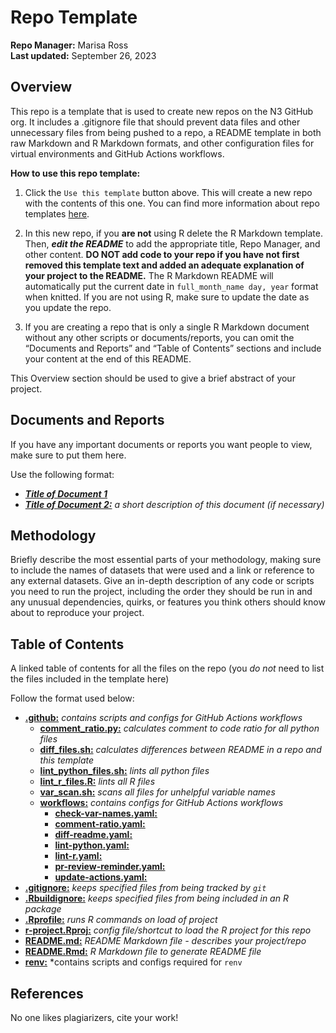 Repo Template
================
**Repo Manager:** Marisa Ross <br />
**Last updated:** September 26, 2023

## Overview

This repo is a template that is used to create new repos on the N3
GitHub org. It includes a .gitignore file that should prevent data files
and other unnecessary files from being pushed to a repo, a README
template in both raw Markdown and R Markdown formats, and other
configuration files for virtual environments and GitHub Actions
workflows.

**How to use this repo template:**

1.  Click the `Use this template` button above. This will create a new
    repo with the contents of this one. You can find more information
    about repo templates
    [here](https://docs.github.com/en/github/creating-cloning-and-archiving-repositories/creating-a-repository-from-a-template).

2.  In this new repo, if you **are not** using R delete the R Markdown
    template. Then, ***edit the README*** to add the appropriate title,
    Repo Manager, and other content. **DO NOT add code to your repo if
    you have not first removed this template text and added an adequate
    explanation of your project to the README.** The R Markdown README
    will automatically put the current date in
    `full_month_name day, year` format when knitted. If you are not
    using R, make sure to update the date as you update the repo.

3.  If you are creating a repo that is only a single R Markdown document
    without any other scripts or documents/reports, you can omit the
    “Documents and Reports” and “Table of Contents” sections and include
    your content at the end of this README.

This Overview section should be used to give a brief abstract of your
project.

## Documents and Reports

If you have any important documents or reports you want people to view,
make sure to put them here.

Use the following format:

-   ***[Title of Document 1](path/to/document.pdf)***
-   ***[Title of Document 2:](path/to/document.pdf)*** *a short
    description of this document (if necessary)*

## Methodology

Briefly describe the most essential parts of your methodology, making
sure to include the names of datasets that were used and a link or
reference to any external datasets. Give an in-depth description of any
code or scripts you need to run the project, including the order they
should be run in and any unusual dependencies, quirks, or features you
think others should know about to reproduce your project.

## Table of Contents

A linked table of contents for all the files on the repo (you *do not*
need to list the files included in the template here)

Follow the format used below:

-   **[.github:](.github/)** *contains scripts and configs for GitHub
    Actions workflows*
    -   **[comment_ratio.py:](.github/comment_ratio.py)** *calculates
        comment to code ratio for all python files*
    -   **[diff_files.sh:](.github/diff_files.sh)** *calculates
        differences between README in a repo and this template*
    -   **[lint_python_files.sh:](.github/lint_python_files.sh)** *lints
        all python files*
    -   **[lint_r\_files.R:](.github/lint_r_files.R)** *lints all R
        files*
    -   **[var_scan.sh:](.github/var_scan.sh)** *scans all files for
        unhelpful variable names*
    -   **[workflows:](.github/workflows)** *contains configs for GitHub
        Actions workflows*
        -   **[check-var-names.yaml:](.github/workflows/check-var-names.yaml)**
        -   **[comment-ratio.yaml:](.github/workflows/comment-ratio.yaml)**
        -   **[diff-readme.yaml:](.github/workflows/diff-readme.yaml)**
        -   **[lint-python.yaml:](.github/workflows/lint-python.yaml)**
        -   **[lint-r.yaml:](.github/workflows/lint-r.yaml)**
        -   **[pr-review-reminder.yaml:](.github/workflows/pr-review-reminder.yaml)**
        -   **[update-actions.yaml:](.github/workflows/update-actions.yaml)**
-   **[.gitignore:](.gitignore)** *keeps specified files from being
    tracked by `git`*
-   **[.Rbuildignore:](.Rbuildignore)** *keeps specified files from
    being included in an R package*
-   **[.Rprofile:](.Rprofile)** *runs R commands on load of project*
-   **[r-project.Rproj:](r-project.Rproj)** *config file/shortcut to
    load the R project for this repo*
-   **[README.md:](README.md)** *README Markdown file - describes your
    project/repo*
-   **[README.Rmd:](README.Rmd)** *R Markdown file to generate README
    file*
-   **[renv:](renv/)** *contains scripts and configs required for `renv`

## References

No one likes plagiarizers, cite your work!
